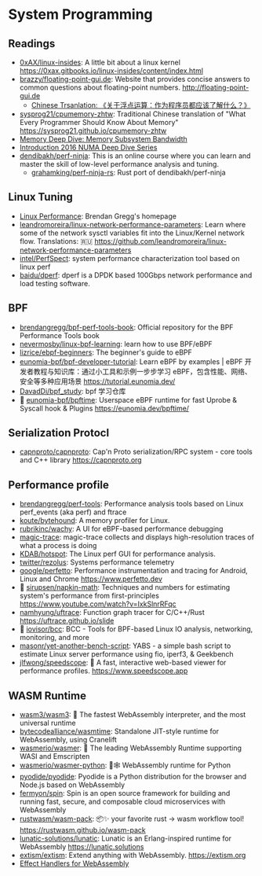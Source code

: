 # System Programming

## Readings

- [0xAX/linux-insides](https://github.com/0xAX/linux-insides): A little bit about a linux kernel <https://0xax.gitbooks.io/linux-insides/content/index.html>
- [brazzy/floating-point-gui.de](https://github.com/brazzy/floating-point-gui.de): Website that provides concise answers to common questions about floating-point numbers. <http://floating-point-gui.de>
  - [Chinese Trsanlation: 《关于浮点运算：作为程序员都应该了解什么？》](https://github.com/cnrv/floating-point-guide)
- [sysprog21/cpumemory-zhtw](https://github.com/sysprog21/cpumemory-zhtw): Traditional Chinese translation of "What Every Programmer Should Know About Memory" <https://sysprog21.github.io/cpumemory-zhtw>
- [Memory Deep Dive: Memory Subsystem Bandwidth](https://frankdenneman.nl/2015/02/19/memory-deep-dive-memory-subsystem-bandwidth/)
- [Introduction 2016 NUMA Deep Dive Series](https://frankdenneman.nl/2016/07/06/introduction-2016-numa-deep-dive-series/)
- [dendibakh/perf-ninja](https://github.com/dendibakh/perf-ninja): This is an online course where you can learn and master the skill of low-level performance analysis and tuning.
  - [grahamking/perf-ninja-rs](https://github.com/grahamking/perf-ninja-rs): Rust port of dendibakh/perf-ninja

## Linux Tuning

- [Linux Performance](https://www.brendangregg.com/linuxperf.html): Brendan Gregg's homepage
- [leandromoreira/linux-network-performance-parameters](https://github.com/leandromoreira/linux-network-performance-parameters): Learn where some of the network sysctl variables fit into the Linux/Kernel network flow. Translations: 🇷🇺 <https://github.com/leandromoreira/linux-network-performance-parameters>
- [intel/PerfSpect](https://github.com/intel/PerfSpect): system performance characterization tool based on linux perf
- [baidu/dperf](https://github.com/baidu/dperf): dperf is a DPDK based 100Gbps network performance and load testing software.

## BPF

- [brendangregg/bpf-perf-tools-book](https://github.com/brendangregg/bpf-perf-tools-book): Official repository for the BPF Performance Tools book
- [nevermosby/linux-bpf-learning](https://github.com/nevermosby/linux-bpf-learning): learn how to use BPF/eBPF
- [lizrice/ebpf-beginners](https://github.com/lizrice/ebpf-beginners): The beginner's guide to eBPF
- [eunomia-bpf/bpf-developer-tutorial](https://github.com/eunomia-bpf/bpf-developer-tutorial): Learn eBPF by examples | eBPF 开发者教程与知识库：通过小工具和示例一步步学习 eBPF，包含性能、网络、安全等多种应用场景 <https://tutorial.eunomia.dev/>
- [DavadDi/bpf_study](https://github.com/DavadDi/bpf_study): bpf 学习仓库
- 🌟 [eunomia-bpf/bpftime](https://github.com/eunomia-bpf/bpftime): Userspace eBPF runtime for fast Uprobe & Syscall hook & Plugins <https://eunomia.dev/bpftime/>

## Serialization Protocl

- [capnproto/capnproto](https://github.com/capnproto/capnproto): Cap'n Proto serialization/RPC system - core tools and C++ library <https://capnproto.org>

## Performance profile

- [brendangregg/perf-tools](https://github.com/brendangregg/perf-tools): Performance analysis tools based on Linux perf_events (aka perf) and ftrace
- [koute/bytehound](https://github.com/koute/bytehound): A memory profiler for Linux.
- [rubrikinc/wachy](https://github.com/rubrikinc/wachy): A UI for eBPF-based performance debugging
- [magic-trace](https://github.com/janestreet/magic-trace): magic-trace collects and displays high-resolution traces of what a process is doing
- [KDAB/hotspot](https://github.com/KDAB/hotspot): The Linux perf GUI for performance analysis.
- [twitter/rezolus](https://github.com/twitter/rezolus): Systems performance telemetry
- [google/perfetto](https://github.com/google/perfetto): Performance instrumentation and tracing for Android, Linux and Chrome <https://www.perfetto.dev>
- 🌟 [sirupsen/napkin-math](https://github.com/sirupsen/napkin-math): Techniques and numbers for estimating system's performance from first-principles <https://www.youtube.com/watch?v=IxkSlnrRFqc>
- [namhyung/uftrace](https://github.com/namhyung/uftrace): Function graph tracer for C/C++/Rust <https://uftrace.github.io/slide>
- 🌟 [iovisor/bcc](https://github.com/iovisor/bcc): BCC - Tools for BPF-based Linux IO analysis, networking, monitoring, and more
- [masonr/yet-another-bench-script](https://github.com/masonr/yet-another-bench-script): YABS - a simple bash script to estimate Linux server performance using fio, iperf3, & Geekbench
- [jlfwong/speedscope](https://github.com/jlfwong/speedscope): 🔬 A fast, interactive web-based viewer for performance profiles. <https://www.speedscope.app>

## WASM Runtime

- [wasm3/wasm3](https://github.com/wasm3/wasm3): 🚀 The fastest WebAssembly interpreter, and the most universal runtime
- [bytecodealliance/wasmtime](https://github.com/bytecodealliance/wasmtime): Standalone JIT-style runtime for WebAssembly, using Cranelift
- [wasmerio/wasmer](https://github.com/wasmerio/wasmer): 🚀 The leading WebAssembly Runtime supporting WASI and Emscripten
- [wasmerio/wasmer-python](https://github.com/wasmerio/wasmer-python): 🐍🕸 WebAssembly runtime for Python
- [pyodide/pyodide](https://github.com/pyodide/pyodide): Pyodide is a Python distribution for the browser and Node.js based on WebAssembly
- [fermyon/spin](https://github.com/fermyon/spin): Spin is an open source framework for building and running fast, secure, and composable cloud microservices with WebAssembly
- [rustwasm/wasm-pack](https://github.com/rustwasm/wasm-pack): 📦✨ your favorite rust -> wasm workflow tool! <https://rustwasm.github.io/wasm-pack>
- [lunatic-solutions/lunatic](https://github.com/lunatic-solutions/lunatic): Lunatic is an Erlang-inspired runtime for WebAssembly <https://lunatic.solutions>
- [extism/extism](https://github.com/extism/extism): Extend anything with WebAssembly. <https://extism.org>
- [Effect Handlers for WebAssembly](https://wasmfx.dev/)
